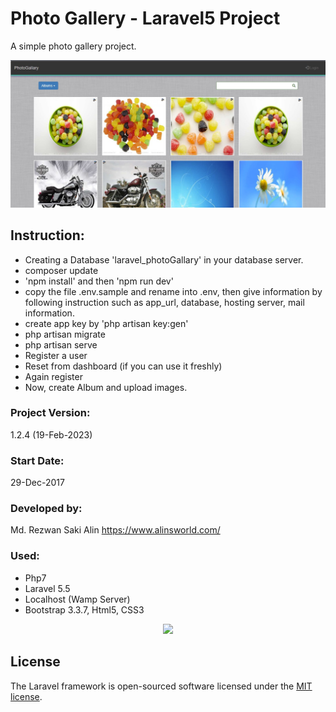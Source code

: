 # Photo Gallery - Laravel5 Project

A simple photo gallery project.

![Alt text](Screenshot.jpg "PhotoGallery")

## Instruction:

<!-- Common for most of the project -->
<!-- <ul>
    <li>Creating a Database 'laravel_photoGallary' in your database server.</li>
    <li>composer update</li>
    <li>'npm install' and then 'npm run dev'</li>
    <li>php artisan storage:link</li>
    <li>copy the file .env.sample and rename into .env, then give information by following instruction such as app_url, database, hosting server, mail information.</li>
    <li>create app key by 'php artisan key:gen'</li>
    <li>php artisan migrate</li>
    <li>php artisan serve</li>
</ul> -->

<ul>
    <li>Creating a Database 'laravel_photoGallary' in your database server.</li>
    <li>composer update</li>
    <li>'npm install' and then 'npm run dev'</li>
    <li>copy the file .env.sample and rename into .env, then give information by following instruction such as app_url, database, hosting server, mail information.</li>
    <li>create app key by 'php artisan key:gen'</li>
    <li>php artisan migrate</li>
    <li>php artisan serve</li> 
    <li>Register a user</li> 
    <li>Reset from dashboard (if you can use it freshly)</li> 
    <li>Again register</li>
    <li>Now, create Album and upload images.</li> 
</ul>

### Project Version:

1.2.4 (19-Feb-2023)

### Start Date:

29-Dec-2017

### Developed by:

Md. Rezwan Saki Alin
https://www.alinsworld.com/

### Used:

<ul>
 <li>Php7</li>
 <li>Laravel 5.5</li>
 <li>Localhost (Wamp Server)</li>
 <li>Bootstrap 3.3.7, Html5, CSS3</li>
</ul>

<p align="center"><a href="https://laravel.com" target="_blank"><img src="https://raw.githubusercontent.com/laravel/art/master/logo-lockup/5%20SVG/2%20CMYK/1%20Full%20Color/laravel-logolockup-cmyk-red.svg" width="400"></a></p>

## License

The Laravel framework is open-sourced software licensed under the [MIT license](https://opensource.org/licenses/MIT).
